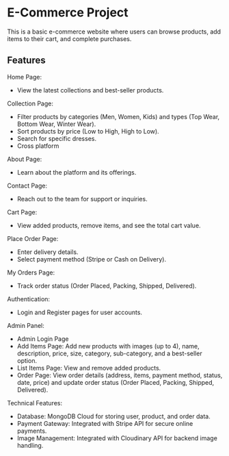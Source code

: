 
# E-Commerce Project

This is a basic e-commerce website where users can browse products, add items to their cart, and complete purchases.




## Features

Home Page:

- View the latest collections and best-seller products.

Collection Page:

- Filter products by categories (Men, Women, Kids) and types (Top Wear, Bottom Wear, Winter Wear).
- Sort products by price (Low to High, High to Low).
- Search for specific dresses.
- Cross platform

About Page:

- Learn about the platform and its offerings.

Contact Page:

- Reach out to the team for support or inquiries.

Cart Page:

- View added products, remove items, and see the total cart value.

Place Order Page:

- Enter delivery details.
- Select payment method (Stripe or Cash on Delivery).

My Orders Page:

- Track order status (Order Placed, Packing, Shipped, Delivered).

Authentication:

- Login and Register pages for user accounts.

Admin Panel:

- Admin Login Page
- Add Items Page: Add new products with images (up to 4), name, description, price, size, category, sub-category, and a best-seller option.
- List Items Page: View and remove added products.
- Order Page: View order details (address, items, payment method, status, date, price) and update order status (Order Placed, Packing, Shipped, Delivered).

Technical Features:

- Database: MongoDB Cloud for storing user, product, and order data.
- Payment Gateway: Integrated with Stripe API for secure online payments.
- Image Management: Integrated with Cloudinary API for backend image handling.
